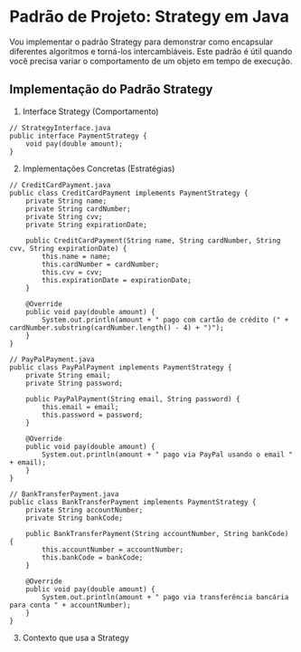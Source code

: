 # Padrão de Projeto: Strategy em Java
Vou implementar o padrão Strategy para demonstrar como encapsular diferentes algoritmos e torná-los intercambiáveis. Este padrão é útil quando você precisa variar o comportamento de um objeto em tempo de execução.

## Implementação do Padrão Strategy

1.  Interface Strategy (Comportamento)
```
// StrategyInterface.java
public interface PaymentStrategy {
    void pay(double amount);
}
```
2. Implementações Concretas (Estratégias)
```
// CreditCardPayment.java
public class CreditCardPayment implements PaymentStrategy {
    private String name;
    private String cardNumber;
    private String cvv;
    private String expirationDate;
    
    public CreditCardPayment(String name, String cardNumber, String cvv, String expirationDate) {
        this.name = name;
        this.cardNumber = cardNumber;
        this.cvv = cvv;
        this.expirationDate = expirationDate;
    }
    
    @Override
    public void pay(double amount) {
        System.out.println(amount + " pago com cartão de crédito (" + cardNumber.substring(cardNumber.length() - 4) + ")");
    }
}
```
```
// PayPalPayment.java
public class PayPalPayment implements PaymentStrategy {
    private String email;
    private String password;
    
    public PayPalPayment(String email, String password) {
        this.email = email;
        this.password = password;
    }
    
    @Override
    public void pay(double amount) {
        System.out.println(amount + " pago via PayPal usando o email " + email);
    }
}
```
```
// BankTransferPayment.java
public class BankTransferPayment implements PaymentStrategy {
    private String accountNumber;
    private String bankCode;
    
    public BankTransferPayment(String accountNumber, String bankCode) {
        this.accountNumber = accountNumber;
        this.bankCode = bankCode;
    }
    
    @Override
    public void pay(double amount) {
        System.out.println(amount + " pago via transferência bancária para conta " + accountNumber);
    }
}
```
3. Contexto que usa a Strategy
